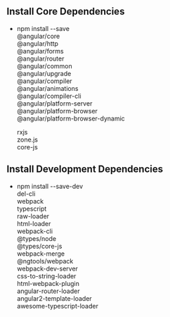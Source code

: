 ## Install Core Dependencies

- npm install --save  
  @angular/core  
  @angular/http  
  @angular/forms  
  @angular/router  
  @angular/common  
  @angular/upgrade  
  @angular/compiler  
  @angular/animations  
  @angular/compiler-cli  
  @angular/platform-server  
  @angular/platform-browser  
  @angular/platform-browser-dynamic  


  rxjs  
  zone.js  
  core-js

## Install Development Dependencies

  - npm install --save-dev  
    del-cli  
    webpack  
    typescript  
    raw-loader  
    html-loader  
    webpack-cli  
    @types/node  
    @types/core-js  
    webpack-merge  
    @ngtools/webpack  
    webpack-dev-server  
    css-to-string-loader  
    html-webpack-plugin  
    angular-router-loader  
    angular2-template-loader  
    awesome-typescript-loader  